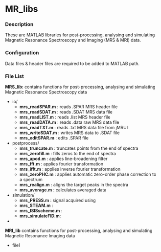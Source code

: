 MR_libs
=======
### Description

These are MATLAB libraries for post-processing, analysing and simulating Magnetic Resonance Spectroscopy and Imaging (MRS &amp; MRI) data.

### Configuration

Data files & header files are required to be added to MATLAB path.  

### File List
**MRS_lib:** contains functions for post-processing, analysing and simulating Magnetic Resonance Spectroscopy data
* io/ 
  * **mrs_readSPAR.m**  : reads .SPAR MRS header file
  * **mrs_readSDAT.m**  : reads .SDAT MRS data file
  * **mrs_readLIST.m**  : reads .list MRS header file
  * **mrs_readDATA.m**  : reads .data raw MRS data file
  * **mrs_readTXT.m**   : reads .txt MRS data file from jMRUI
  * **mrs_writeSDAT.m** : writes MRS data to .SDAT file
  * **mrs_editSPAR.m**  : edits .SPAR file
* postprocess/
  * **mrs_truncate.m**  : truncates points from the end of spectra
  * **mrs_zerofill.m**  : fills zeros to the end of spectra
  * **mrs_apod.m**      : applies line-broadening filter 
  * **mrs_fft.m**       : applies fourier transformation 
  * **mrs_ifft.m**      : applies inverse fourier transformation 
  * **mrs_zeroPHC.m**   : applies automatic zero-order phase correction to a spectrum
  * **mrs_realign.m**   : aligns the target peaks in the spectra
  * **mrs_average.m**   : calculates averaged data
* simulation/  
  * **mrs_PRESS.m**      : signal acquired using 
  * **mrs_STEAM.m**      :  
  * **mrs_ISISscheme.m** : 
  * **mrs_simulateFID.m**: 
* 


**MRI_lib** contains functions for post-processing, analysing and simulating Magnetic Resonance Imaging data
* file1
